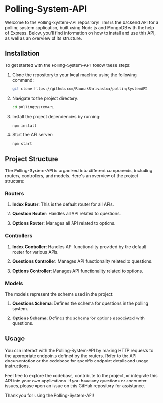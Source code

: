 # Polling-System-API

Welcome to the Polling-System-API repository! This is the backend API for a polling system application, built using Node.js and MongoDB with the help of Express. Below, you'll find information on how to install and use this API, as well as an overview of its structure.

## Installation

To get started with the Polling-System-API, follow these steps:

1. Clone the repository to your local machine using the following command:
   ```sh
   git clone https://github.com/RaunakShrivastwa/pollingSystemAPI
   ```

2. Navigate to the project directory:
   ```sh
   cd pollingSystemAPI
   ```

3. Install the project dependencies by running:
   ```sh
   npm install
   ```

4. Start the API server:
   ```sh
   npm start
   ```

## Project Structure

The Polling-System-API is organized into different components, including routers, controllers, and models. Here's an overview of the project structure:

### Routers

1. **Index Router**: This is the default router for all APIs.

2. **Question Router**: Handles all API related to questions.

3. **Options Router**: Manages all API related to options.

### Controllers

1. **Index Controller**: Handles API functionality provided by the default router for various APIs.

2. **Questions Controller**: Manages API functionality related to questions.

3. **Options Controller**: Manages API functionality related to options.

### Models

The models represent the schema used in the project:

1. **Questions Schema**: Defines the schema for questions in the polling system.

2. **Options Schema**: Defines the schema for options associated with questions.

## Usage

You can interact with the Polling-System-API by making HTTP requests to the appropriate endpoints defined by the routers. Refer to the API documentation or the codebase for specific endpoint details and usage instructions.

Feel free to explore the codebase, contribute to the project, or integrate this API into your own applications. If you have any questions or encounter issues, please open an issue on this GitHub repository for assistance.

Thank you for using the Polling-System-API!
